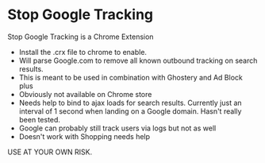 Stop Google Tracking
=========

Stop Google Tracking is a Chrome Extension

  - Install the .crx file to chrome to enable.
  - Will parse Google.com to remove all known outbound tracking on search results.
  - This is meant to be used in combination with Ghostery and Ad Block plus
  - Obviously not available on Chrome store
  - Needs help to bind to ajax loads for search results. Currently just an interval of 1 second when landing on a Google domain. Hasn't really been tested.
  - Google can probably still track users via logs but not as well
  - Doesn't work with Shopping needs help

  USE AT YOUR OWN RISK.